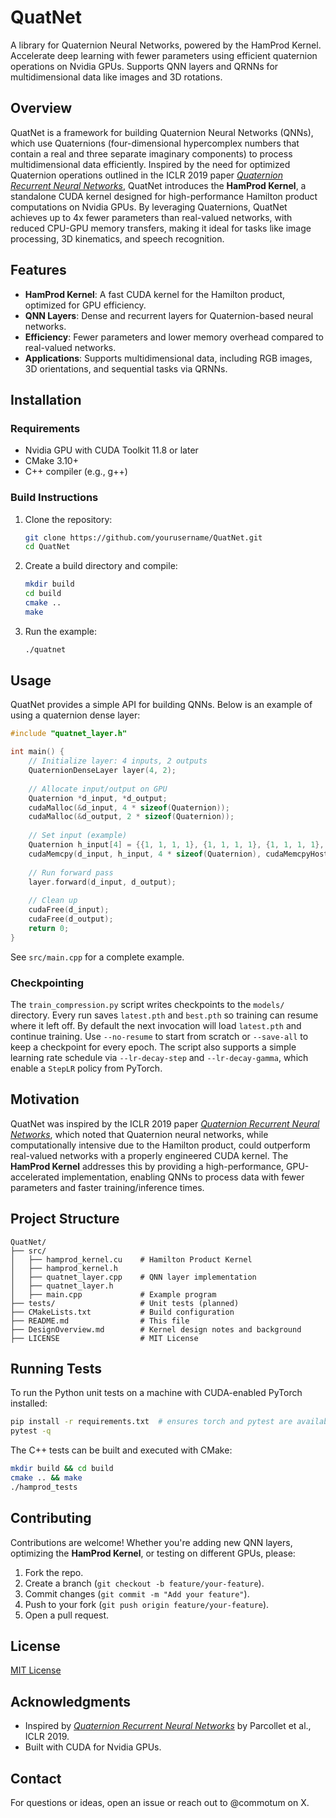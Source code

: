 # QuatNet
A library for Quaternion Neural Networks, powered by the HamProd Kernel. Accelerate deep learning with fewer parameters using efficient quaternion operations on Nvidia GPUs. Supports QNN layers and QRNNs for multidimensional data like images and 3D rotations.

## Overview
QuatNet is a framework for building Quaternion Neural Networks (QNNs), which use Quaternions (four-dimensional hypercomplex numbers that contain a real and three separate imaginary components) to process multidimensional data efficiently. Inspired by the need for optimized Quaternion operations outlined in the ICLR 2019 paper [*Quaternion Recurrent Neural Networks*](https://arxiv.org/abs/1806.04418), QuatNet introduces the **HamProd Kernel**, a standalone CUDA kernel designed for high-performance Hamilton product computations on Nvidia GPUs. By leveraging Quaternions, QuatNet achieves up to 4x fewer parameters than real-valued networks, with reduced CPU-GPU memory transfers, making it ideal for tasks like image processing, 3D kinematics, and speech recognition.

## Features
- **HamProd Kernel**: A fast CUDA kernel for the Hamilton product, optimized for GPU efficiency.
- **QNN Layers**: Dense and recurrent layers for Quaternion-based neural networks.
- **Efficiency**: Fewer parameters and lower memory overhead compared to real-valued networks.
- **Applications**: Supports multidimensional data, including RGB images, 3D orientations, and sequential tasks via QRNNs.

## Installation
### Requirements
- Nvidia GPU with CUDA Toolkit 11.8 or later
- CMake 3.10+
- C++ compiler (e.g., g++)

### Build Instructions
1. Clone the repository:
   ```bash
   git clone https://github.com/yourusername/QuatNet.git
   cd QuatNet
   ```
2. Create a build directory and compile:
   ```bash
   mkdir build
   cd build
   cmake ..
   make
   ```
3. Run the example:
   ```bash
   ./quatnet
   ```

## Usage
QuatNet provides a simple API for building QNNs. Below is an example of using a quaternion dense layer:

```cpp
#include "quatnet_layer.h"

int main() {
    // Initialize layer: 4 inputs, 2 outputs
    QuaternionDenseLayer layer(4, 2);
    
    // Allocate input/output on GPU
    Quaternion *d_input, *d_output;
    cudaMalloc(&d_input, 4 * sizeof(Quaternion));
    cudaMalloc(&d_output, 2 * sizeof(Quaternion));
    
    // Set input (example)
    Quaternion h_input[4] = {{1, 1, 1, 1}, {1, 1, 1, 1}, {1, 1, 1, 1}, {1, 1, 1, 1}};
    cudaMemcpy(d_input, h_input, 4 * sizeof(Quaternion), cudaMemcpyHostToDevice);
    
    // Run forward pass
    layer.forward(d_input, d_output);
    
    // Clean up
    cudaFree(d_input);
    cudaFree(d_output);
    return 0;
}
```

See `src/main.cpp` for a complete example.

### Checkpointing
The `train_compression.py` script writes checkpoints to the `models/` directory.
Every run saves `latest.pth` and `best.pth` so training can resume where it left
off. By default the next invocation will load `latest.pth` and continue
training. Use `--no-resume` to start from scratch or `--save-all` to keep a
checkpoint for every epoch. The script also supports a simple learning rate
schedule via `--lr-decay-step` and `--lr-decay-gamma`, which enable a
`StepLR` policy from PyTorch.

## Motivation
QuatNet was inspired by the ICLR 2019 paper [*Quaternion Recurrent Neural Networks*](https://arxiv.org/abs/1806.04418), which noted that Quaternion neural networks, while computationally intensive due to the Hamilton product, could outperform real-valued networks with a properly engineered CUDA kernel. The **HamProd Kernel** addresses this by providing a high-performance, GPU-accelerated implementation, enabling QNNs to process data with fewer parameters and faster training/inference times.

## Project Structure
```
QuatNet/
├── src/
│   ├── hamprod_kernel.cu    # Hamilton Product Kernel
│   ├── hamprod_kernel.h
│   ├── quatnet_layer.cpp    # QNN layer implementation
│   ├── quatnet_layer.h
│   ├── main.cpp             # Example program
├── tests/                   # Unit tests (planned)
├── CMakeLists.txt           # Build configuration
├── README.md                # This file
├── DesignOverview.md        # Kernel design notes and background
├── LICENSE                  # MIT License
```

## Running Tests
To run the Python unit tests on a machine with CUDA-enabled PyTorch installed:

```bash
pip install -r requirements.txt  # ensures torch and pytest are available
pytest -q
```

The C++ tests can be built and executed with CMake:

```bash
mkdir build && cd build
cmake .. && make
./hamprod_tests
```

## Contributing
Contributions are welcome! Whether you're adding new QNN layers, optimizing the **HamProd Kernel**, or testing on different GPUs, please:
1. Fork the repo.
2. Create a branch (`git checkout -b feature/your-feature`).
3. Commit changes (`git commit -m "Add your feature"`).
4. Push to your fork (`git push origin feature/your-feature`).
5. Open a pull request.

## License
[MIT License](LICENSE)

## Acknowledgments
- Inspired by [*Quaternion Recurrent Neural Networks*](https://arxiv.org/abs/1806.04418) by Parcollet et al., ICLR 2019.
- Built with CUDA for Nvidia GPUs.

## Contact
For questions or ideas, open an issue or reach out to @commotum on X.